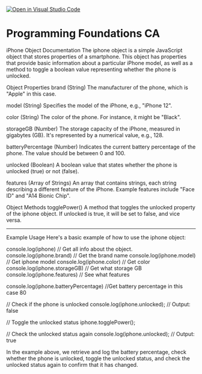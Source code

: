 [![Open in Visual Studio Code](https://classroom.github.com/assets/open-in-vscode-718a45dd9cf7e7f842a935f5ebbe5719a5e09af4491e668f4dbf3b35d5cca122.svg)](https://classroom.github.com/online_ide?assignment_repo_id=12266781&assignment_repo_type=AssignmentRepo)

# Programming Foundations CA

iPhone Object Documentation
The iphone object is a simple JavaScript object that stores properties of a smartphone. This object has properties that provide basic information about a particular iPhone model, as well as a method to toggle a boolean value representing whether the phone is unlocked.

Object Properties
brand (String)
The manufacturer of the phone, which is "Apple" in this case.

model (String)
Specifies the model of the iPhone, e.g., "iPhone 12".

color (String)
The color of the phone. For instance, it might be "Black".

storageGB (Number)
The storage capacity of the iPhone, measured in gigabytes (GB). It's represented by a numerical value, e.g., 128.

batteryPercentage (Number)
Indicates the current battery percentage of the phone. The value should be between 0 and 100.

unlocked (Boolean)
A boolean value that states whether the phone is unlocked (true) or not (false).

features (Array of Strings)
An array that contains strings, each string describing a different feature of the iPhone. Example features include "Face ID" and "A14 Bionic Chip".

Object Methods
togglePower()
A method that toggles the unlocked property of the iphone object. If unlocked is true, it will be set to false, and vice versa.

---

Example Usage
Here's a basic example of how to use the iphone object:

console.log(iphone) // Get all info about the object.
console.log(iphone.brand) // Get the brand name
console.log(iphone.model) // Get iphone model
console.log(iphone.color) // Get color
console.log(iphone.storageGB) // Get what storage GB
console.log(iphone.features) // See what features

console.log(iphone.batteryPercentage) //Get battery percentage in this case 80

// Check if the phone is unlocked
console.log(iphone.unlocked); // Output: false

// Toggle the unlocked status
iphone.togglePower();

// Check the unlocked status again
console.log(iphone.unlocked); // Output: true

In the example above, we retrieve and log the battery percentage, check whether the phone is unlocked, toggle the unlocked status, and check the unlocked status again to confirm that it has changed.
